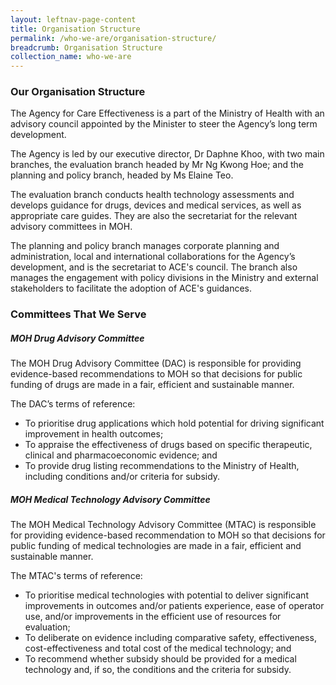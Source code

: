 ```yaml
---
layout: leftnav-page-content
title: Organisation Structure
permalink: /who-we-are/organisation-structure/
breadcrumb: Organisation Structure
collection_name: who-we-are
---
```


### **Our Organisation Structure**

The Agency for Care Effectiveness is a part of the Ministry of Health with an advisory council appointed by the Minister to steer the Agency’s long term development.

The Agency is led by our executive director, Dr Daphne Khoo, with two main branches, the evaluation branch headed by Mr Ng Kwong Hoe; and the planning and policy branch, headed by Ms Elaine Teo.

The evaluation branch conducts health technology assessments and develops guidance for drugs, devices and medical services, as well as appropriate care guides. They are also the secretariat for the relevant advisory committees in MOH.

The planning and policy branch manages corporate planning and administration, local and international collaborations for the Agency’s development, and is the secretariat to ACE's council. The branch also manages the engagement with policy divisions in the Ministry and external stakeholders to facilitate the adoption of ACE's guidances.


### **Committees That We Serve**

##### **MOH Drug Advisory Committee**
The MOH Drug Advisory Committee (DAC) is responsible for providing evidence-based recommendations to MOH so that decisions for public funding of drugs are made in a fair, efficient and sustainable manner.

The DAC’s terms of reference:

* To prioritise drug applications which hold potential for driving significant improvement in health outcomes;
* To appraise the effectiveness of drugs based on specific therapeutic, clinical and pharmacoeconomic evidence; and
* To provide drug listing recommendations to the Ministry of Health, including conditions and/or criteria for subsidy.

##### **MOH Medical Technology Advisory Committee**

The MOH Medical Technology Advisory Committee (MTAC) is responsible for providing evidence-based recommendation to MOH so that decisions for public funding of medical technologies are made in a fair, efficient and sustainable manner.

The MTAC's terms of reference:

* To prioritise medical technologies with potential to deliver significant improvements in outcomes and/or patients experience, ease of operator use, and/or improvements in the efficient use of resources for evaluation;
* To deliberate on evidence including comparative safety, effectiveness, cost-effectiveness and total cost of the medical technology; and
* To recommend whether subsidy should be provided for a medical technology and, if so, the conditions and the criteria for subsidy.